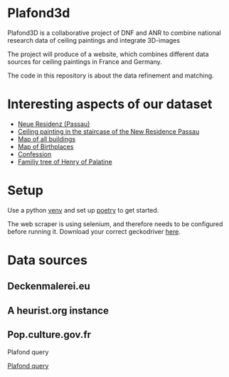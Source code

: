 # Plafond3d

Plafond3D is a collaborative project of DNF and ANR to combine national research data of ceiling paintings and integrate 3D-images 

The project will produce of a website, which combines different data sources for ceiling paintings in France and Germany.

The code in this repository is about the data refinement and matching.

# Interesting aspects of our dataset
* [Neue Residenz (Passau)](https://www.wikidata.org/wiki/Q1979730)
* [Ceiling painting in the staircase of the New Residence Passau](https://www.wikidata.org/wiki/Q122702246)
* [Map of all buildings](https://query.wikidata.org/embed.html#%23title%3Alocation%20of%20items%20with%20property%20P10626%20statements%0A%23defaultView%3AMap%7B%22hide%22%3A%5B%22%3Fcoordinates%22%5D%7D%0ASELECT%20DISTINCT%20%3Fsite%20%3FsiteLabel%20%3Fcoordinates%20%3Fimage%20%3Fvalue%0AWHERE%20%0A%7B%0A%20%20%3Fsite%20wdt%3AP10626%20%3Fvalue%3B%20wdt%3AP625%20%3Fcoordinates.%0A%20%20OPTIONAL%20%7B%20%3Fsite%20wdt%3AP18%20%3Fimage%20%7D%0A%20%20SERVICE%20wikibase%3Alabel%20%7B%20bd%3AserviceParam%20wikibase%3Alanguage%20%22%5BAUTO_LANGUAGE%5D%2Cen%22.%20%7D%0A%7D)
* [Map of Birthplaces](https://query.wikidata.org/index.html#%23defaultView%3AMap%0ASELECT%20%3Fperson%20%3FpersonLabel%20%3Fplaceofbirth%20%3FplaceofbirthLabel%20%3FgeoCoord%20%3Fimage%20WHERE%20%7B%0A%20%20SERVICE%20wikibase%3Alabel%20%7B%20bd%3AserviceParam%20wikibase%3Alanguage%20%22%5BAUTO_LANGUAGE%5D%2Cen%22.%20%7D%0A%20%20%3Fperson%20p%3AP10626%20%3Fstatement0.%0A%20%20%3Fstatement0%20%28ps%3AP10626%29%20_%3AanyValueP10626.%0A%20%20OPTIONAL%20%7B%0A%20%20%3Fperson%20wdt%3AP18%20%3Fimage.%0A%20%20%3Fperson%20wdt%3AP19%20%3Fplaceofbirth.%0A%20%20%3Fplaceofbirth%20wdt%3AP625%20%3FgeoCoord.%0A%20%20%20%20%7D%0A%7D%0ALIMIT%2010000)
* [Confession](https://query.wikidata.org/index.html#SELECT%20%3Fperson%20%3FpersonLabel%20%3FconfessionLabel%20WHERE%20%7B%0A%20%20SERVICE%20wikibase%3Alabel%20%7B%20bd%3AserviceParam%20wikibase%3Alanguage%20%22%5BAUTO_LANGUAGE%5D%2Cen%22.%20%7D%0A%20%20%3Fperson%20p%3AP10626%20%3Fstatement0.%0A%20%20%3Fstatement0%20%28ps%3AP10626%29%20_%3AanyValueP10626.%0A%20%20%3Fperson%20wdt%3AP140%20%3Fconfession.%0A%7D%0ALIMIT%2010000)
* [Familiy tree of Henry of Palatine](https://www.entitree.com/en/family_tree/Q86138)

# Setup

Use a python [venv](https://docs.python.org/3/library/venv.html) and set up [poetry](https://python-poetry.org/) to get started.

The web scraper is using selenium, and therefore needs to be configured before running it. Download your correct geckodriver [here](https://github.com/mozilla/geckodriver/releases).

# Data sources

## Deckenmalerei.eu

## A heurist.org instance

## Pop.culture.gov.fr
Plafond query

[Plafond query](https://www.pop.culture.gouv.fr/search/list?type=%5B%22plafond%22%5D&periode=%5B%2217e%20si%C3%A8cle%22%2C%2218e%20si%C3%A8cle%22%2C%224e%20quart%2017e%20si%C3%A8cle%22%2C%224e%20quart%2018e%20si%C3%A8cle%22%2C%221er%20quart%2017e%20si%C3%A8cle%22%2C%221%C3%A8re%20moiti%C3%A9%2017e%20si%C3%A8cle%22%2C%223e%20quart%2017e%20si%C3%A8cle%22%2C%222e%20moiti%C3%A9%2018e%20si%C3%A8cle%22%2C%222e%20quart%2017e%20si%C3%A8cle%22%2C%221%C3%A8re%20moiti%C3%A9%2018e%20si%C3%A8cle%22%2C%222e%20quart%2018e%20si%C3%A8cle%22%2C%2217e%20si%C3%A8cle%20%28%3F%29%22%2C%221er%20quart%20du%2017e%20si%C3%A8cle%22%2C%223e%20quart%2018e%20si%C3%A8cle%22%2C%22limite%2016e%20si%C3%A8cle%2017e%20si%C3%A8cle%22%2C%22milieu%2017e%20si%C3%A8cle%22%2C%22milieu%2018e%20si%C3%A8cle%22%2C%221%C3%A8re%20moiti%C3%A9%2017e%20si%C3%A8cle%20%28%3F%29%22%2C%222e%20moiti%C3%A9%2017e%20si%C3%A8cle%20%28%3F%29%22%2C%224e%20quart%2017e%20si%C3%A8cle%20%28%3F%29%22%2C%2217e%20si%C3%A8cle%20%28suppos%C3%A9%29%22%2C%2217e%20si%C3%A8cle%2C%2018e%20si%C3%A8cl)
